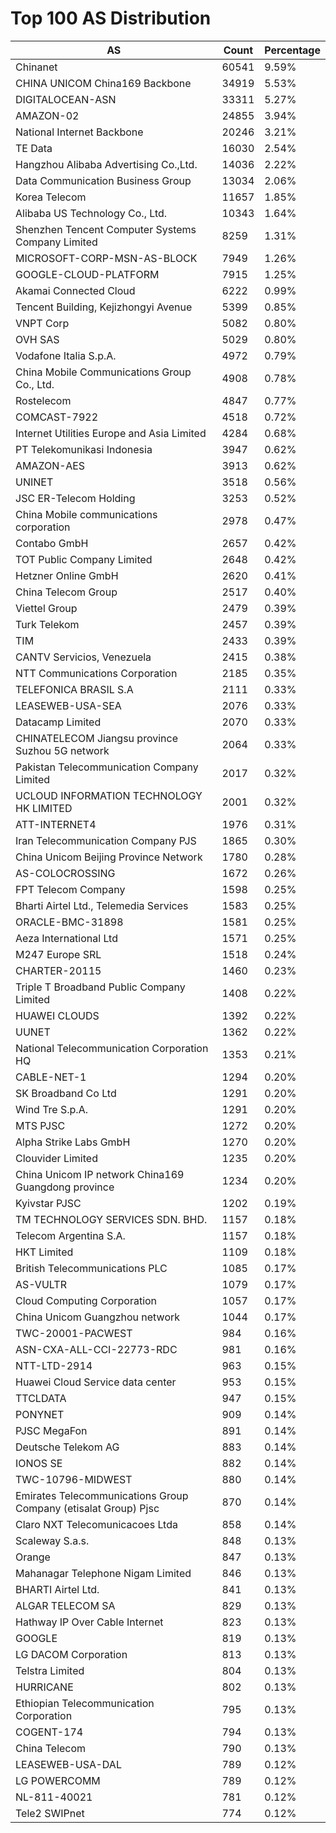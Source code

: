 # Top 100 AS Distribution
| AS | Count | Percentage |
|----|----|----|
| Chinanet | 60541 | 9.59% |
| CHINA UNICOM China169 Backbone | 34919 | 5.53% |
| DIGITALOCEAN-ASN | 33311 | 5.27% |
| AMAZON-02 | 24855 | 3.94% |
| National Internet Backbone | 20246 | 3.21% |
| TE Data | 16030 | 2.54% |
| Hangzhou Alibaba Advertising Co.,Ltd. | 14036 | 2.22% |
| Data Communication Business Group | 13034 | 2.06% |
| Korea Telecom | 11657 | 1.85% |
| Alibaba US Technology Co., Ltd. | 10343 | 1.64% |
| Shenzhen Tencent Computer Systems Company Limited | 8259 | 1.31% |
| MICROSOFT-CORP-MSN-AS-BLOCK | 7949 | 1.26% |
| GOOGLE-CLOUD-PLATFORM | 7915 | 1.25% |
| Akamai Connected Cloud | 6222 | 0.99% |
| Tencent Building, Kejizhongyi Avenue | 5399 | 0.85% |
| VNPT Corp | 5082 | 0.80% |
| OVH SAS | 5029 | 0.80% |
| Vodafone Italia S.p.A. | 4972 | 0.79% |
| China Mobile Communications Group Co., Ltd. | 4908 | 0.78% |
| Rostelecom | 4847 | 0.77% |
| COMCAST-7922 | 4518 | 0.72% |
| Internet Utilities Europe and Asia Limited | 4284 | 0.68% |
| PT Telekomunikasi Indonesia | 3947 | 0.62% |
| AMAZON-AES | 3913 | 0.62% |
| UNINET | 3518 | 0.56% |
| JSC ER-Telecom Holding | 3253 | 0.52% |
| China Mobile communications corporation | 2978 | 0.47% |
| Contabo GmbH | 2657 | 0.42% |
| TOT Public Company Limited | 2648 | 0.42% |
| Hetzner Online GmbH | 2620 | 0.41% |
| China Telecom Group | 2517 | 0.40% |
| Viettel Group | 2479 | 0.39% |
| Turk Telekom | 2457 | 0.39% |
| TIM | 2433 | 0.39% |
| CANTV Servicios, Venezuela | 2415 | 0.38% |
| NTT Communications Corporation | 2185 | 0.35% |
| TELEFONICA BRASIL S.A | 2111 | 0.33% |
| LEASEWEB-USA-SEA | 2076 | 0.33% |
| Datacamp Limited | 2070 | 0.33% |
| CHINATELECOM Jiangsu province Suzhou 5G network | 2064 | 0.33% |
| Pakistan Telecommunication Company Limited | 2017 | 0.32% |
| UCLOUD INFORMATION TECHNOLOGY HK LIMITED | 2001 | 0.32% |
| ATT-INTERNET4 | 1976 | 0.31% |
| Iran Telecommunication Company PJS | 1865 | 0.30% |
| China Unicom Beijing Province Network | 1780 | 0.28% |
| AS-COLOCROSSING | 1672 | 0.26% |
| FPT Telecom Company | 1598 | 0.25% |
| Bharti Airtel Ltd., Telemedia Services | 1583 | 0.25% |
| ORACLE-BMC-31898 | 1581 | 0.25% |
| Aeza International Ltd | 1571 | 0.25% |
| M247 Europe SRL | 1518 | 0.24% |
| CHARTER-20115 | 1460 | 0.23% |
| Triple T Broadband Public Company Limited | 1408 | 0.22% |
| HUAWEI CLOUDS | 1392 | 0.22% |
| UUNET | 1362 | 0.22% |
| National Telecommunication Corporation HQ | 1353 | 0.21% |
| CABLE-NET-1 | 1294 | 0.20% |
| SK Broadband Co Ltd | 1291 | 0.20% |
| Wind Tre S.p.A. | 1291 | 0.20% |
| MTS PJSC | 1272 | 0.20% |
| Alpha Strike Labs GmbH | 1270 | 0.20% |
| Clouvider Limited | 1235 | 0.20% |
| China Unicom IP network China169 Guangdong province | 1234 | 0.20% |
| Kyivstar PJSC | 1202 | 0.19% |
| TM TECHNOLOGY SERVICES SDN. BHD. | 1157 | 0.18% |
| Telecom Argentina S.A. | 1157 | 0.18% |
| HKT Limited | 1109 | 0.18% |
| British Telecommunications PLC | 1085 | 0.17% |
| AS-VULTR | 1079 | 0.17% |
| Cloud Computing Corporation | 1057 | 0.17% |
| China Unicom Guangzhou network | 1044 | 0.17% |
| TWC-20001-PACWEST | 984 | 0.16% |
| ASN-CXA-ALL-CCI-22773-RDC | 981 | 0.16% |
| NTT-LTD-2914 | 963 | 0.15% |
| Huawei Cloud Service data center | 953 | 0.15% |
| TTCLDATA | 947 | 0.15% |
| PONYNET | 909 | 0.14% |
| PJSC MegaFon | 891 | 0.14% |
| Deutsche Telekom AG | 883 | 0.14% |
| IONOS SE | 882 | 0.14% |
| TWC-10796-MIDWEST | 880 | 0.14% |
| Emirates Telecommunications Group Company (etisalat Group) Pjsc | 870 | 0.14% |
| Claro NXT Telecomunicacoes Ltda | 858 | 0.14% |
| Scaleway S.a.s. | 848 | 0.13% |
| Orange | 847 | 0.13% |
| Mahanagar Telephone Nigam Limited | 846 | 0.13% |
| BHARTI Airtel Ltd. | 841 | 0.13% |
| ALGAR TELECOM SA | 829 | 0.13% |
| Hathway IP Over Cable Internet | 823 | 0.13% |
| GOOGLE | 819 | 0.13% |
| LG DACOM Corporation | 813 | 0.13% |
| Telstra Limited | 804 | 0.13% |
| HURRICANE | 802 | 0.13% |
| Ethiopian Telecommunication Corporation | 795 | 0.13% |
| COGENT-174 | 794 | 0.13% |
| China Telecom | 790 | 0.13% |
| LEASEWEB-USA-DAL | 789 | 0.12% |
| LG POWERCOMM | 789 | 0.12% |
| NL-811-40021 | 781 | 0.12% |
| Tele2 SWIPnet | 774 | 0.12% |
